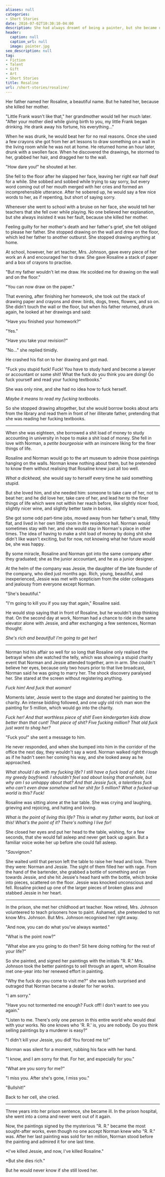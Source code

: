 ```yaml
---
aliases: null
categories:
- Short Stories
date: 2016-07-02T10:30:10-04:00
description: She had always dreamt of being a painter, but she became one only after she'd killed someone
header:
  caption: null
  caption_url: null
  image: painter.jpg
seo_description: null
tag:
- Fiction
- Talent
- Gift
- Art
- Short Stories
title: Rosaline
url: /short-stories/rosaline/
---
```


Her father named her Rosaline, a beautiful name. But he hated her, because she killed her mother.

"Little Frank wasn't like that," her grandmother would tell her much later. "After your mother died while giving birth to you, my little Frank began drinking. He drank away his fortune, his everything..."

When he was drunk, he would beat her for no real reasons. Once she used a few crayons she got from her art lessons to draw something on a wall in the living room while he was not at home. He returned home an hour later, drunk with a swollen face. When he discovered the drawings, he stormed to her, grabbed her hair, and dragged her to the wall.

"How dare you!" he shouted at her.

She fell to the floor after he slapped her face, leaving her right ear half deaf for a while. She sobbed and sobbed while trying to say sorry, but every word coming out of her mouth merged with her cries and formed an incomprehensible utterance. After he sobered up, he would say a few nice words to her, as if repenting, but short of saying sorry.

Whenever she went to school with a bruise on her face, she would tell her teachers that she fell over while playing. No one believed her explanation, but she always insisted it was her fault, because she killed her mother.

Feeling guilty for her mother's death and her father's grief, she felt obliged to please her father. She stopped drawing on the wall and drew on the floor, which led her father to another outburst. She stopped drawing anything at home.

At school, however, her art teacher, Mrs. Johnson, gave every piece of her work an A and encouraged her to draw. She gave Rosaline a stack of paper and a box of crayons to practise.

"But my father wouldn't let me draw. He scolded me for drawing on the wall and on the floor."

"You can now draw on the paper."

That evening, after finishing her homework, she took out the stack of drawing paper and crayons and drew: birds, dogs, trees, flowers, and so on. She didn't touch the wall or the floor, but when his father returned, drunk again, he looked at her drawings and said:

"Have you finished your homework?"

"Yes."

"Have you take your revision?"

"No..." she replied timidly.

He crashed his fist on to her drawing and got mad.

"Fuck you stupid fuck! Fuck! You have to study hard and become a lawyer or accountant or some shit! What the fuck do you think you are doing! Go fuck yourself and read your fucking textbooks."

She was only nine, and she had no idea how to fuck herself.

*Maybe it means to read my fucking textbooks.*

So she stopped drawing altogether, but she would borrow books about arts from the library and read them in front of her illiterate father, pretending that she was reading her fucking textbooks.

***

When she was eighteen, she borrowed a shit load of money to study accounting in university in hope to make a shit load of money. She fell in love with Norman, a *petite bourgeoisie* with an insincere liking for the finer things of life.

Rosaline and Norman would go to the art museum to admire those paintings hanging on the walls. Norman knew nothing about them, but he pretended to know them without realising that Rosaline knew just all too well.

*What a dickhead,* she would say to herself every time he said something stupid.

But she loved him, and she needed him: someone to take care of her, not to beat her; and he did love her, take care of her, and lead her to the finer things of life which were not within her reach before, like slightly nicer food, slightly nicer wine, and slightly better taste in books.

She got some odd part-time jobs, moved away from her father's small, filthy flat, and lived in her own little room in the residence hall. Norman would sometimes stay with her, and she would stay in Norman's place in other times. The idea of having to make a shit load of money by doing shit she didn't like wasn't exciting, but for now, not knowing what her future would be, she was happy.

By some miracle, Rosaline and Norman got into the same company after they graduated; she as the junior accountant, and he as a junior designer.

At the helm of the company was Jessie, the daughter of the late founder of the company, who died just months ago. Rich, young, beautiful, and inexperienced, Jessie was met with scepticism from the older colleagues and jealousy from everyone except Norman.

"She's beautiful."

"I'm going to kill you if you say that again," Rosaline said.

He would stop saying that in front of Rosaline, but he wouldn't stop thinking that. On the second day at work, Norman had a chance to ride in the same elevator alone with Jessie, and after exchanging a few sentences, Norman thought:

*She's rich and beautiful! I'm going to get her!*

***

Norman hid his affair so well for so long that Rosaline only realised the betrayal when she watched the telly, which was showing a stupid charity event that Norman and Jessie attended together, arm in arm. She couldn't believe her eyes, because only two hours prior to that live broadcast, Norman said he was going to marry her. The shock discovery paralysed her. She stared at the screen without registering anything.

*Fuck him! And fuck that woman!*

Moments later, Jessie went to the stage and donated her painting to the charity. An intense bidding followed, and one ugly old rich man won the painting for 5 million, which would go into the charity.

*Fuck her! And that worthless piece of shit! Even kindergarten kids draw better than that cunt! That piece of shit? Five fucking million? That old fuck just want to shag her?*

"Fuck you!" she sent a message to him.

He never responded, and when she bumped into him in the corridor of the office the next day, they wouldn't say a word. Norman walked right through as if he hadn't seen her coming his way, and she looked away as he approached.

*What should I do with my fucking life? I still have a fuck load of debt. I lose my greedy boyfriend. I shouldn't feel sad about losing that arsehole, but why am I so unhappy about that? And that Jessie fuck, a talentless fuck who can't even draw somehow sell her shit for 5 million? What a fucked-up world is this? Fuck!*

Rosaline was sitting alone at the bar table. She was crying and laughing, grieving and rejoicing, and hating and loving.

*What is the point of living this life? This is what my father wants, but look at this! What's the point of it? There's nothing I live for!*

She closed her eyes and put her head to the table, wishing, for a few seconds, that she would fall asleep and never get back up again. But a familiar voice woke her up before she could fall asleep.

"*Sauvignon*."

She waited until that person left the table to raise her head and look. There they were: Norman and Jessie. The sight of them filled her with rage. From the hand of the bartender, she grabbed a bottle of something and ran towards Jessie, and she hit Jessie's head hard with the bottle, which broke into pieces, scattered on the floor. Jessie was knocked unconscious and fell. Rosaline picked up one of the larger pieces of broken glass and stabbed Jessie in her heart.

***

In the prison, she met her childhood art teacher. Now retired, Mrs. Johnson volunteered to teach prisoners how to paint. Ashamed, she pretended to not know Mrs. Johnson. But Mrs. Johnson recognised her right away.

"And now, you can do what you've always wanted."

"What is the point now?"

"What else are you going to do then? Sit here doing nothing for the rest of your life?"

So she painted, and signed her paintings with the initials "R. R." Mrs. Johnson took the better paintings to sell through an agent, whom Rosaline met one-year into her renewed effort in painting.

"Why the fuck do you come to visit me?" she was both surprised and outraged that Norman became a dealer for her works.

"I am sorry."

"Have you not tormented me enough? Fuck off! I don't want to see you again."

"Listen to me. There's only one person in this entire world who would deal with your works. No one knows who 'R. R.' is, you are nobody. Do you think selling paintings by a murderer is easy?"

"I didn't kill your Jessie, you did! You forced me to!"

Norman was silent for a moment, rubbing his face with her hand.

"I know, and I am sorry for that. For her, and especially for you."

"What are you sorry for me?"

"I miss you. After she's gone, I miss you."

"Bullshit!"

Back to her cell, she cried.

***

Three years into her prison sentence, she became ill. In the prison hospital, she went into a coma and never went out of it again.

Now, the paintings signed by the mysterious "R. R." became the most sought-after works, even though no one accept Norman knew who "R. R." was. After her last painting was sold for ten million, Norman stood before the painting and admired it for one last time.

*I've killed Jessie, and now, I've killed Rosaline."

*But she dies rich."

But he would never know if she still loved her.
